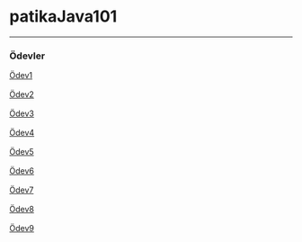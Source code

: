 # patikaJava101
---------------------------------------------------------------------------------
### Ödevler
[Ödev1](https://github.com/frattshn/patikaJava101/blob/main/Odev1.java) <br><br>
[Ödev2](https://github.com/frattshn/patikaJava101/blob/main/Odev2.java) <br><br>
[Ödev3](https://github.com/frattshn/patikaJava101/blob/main/Odev3.java) <br><br>
[Ödev4](https://github.com/frattshn/patikaJava101/blob/main/Odev4.java) <br><br>
[Ödev5](https://github.com/frattshn/patikaJava101/blob/main/Odev5.java) <br><br>
[Ödev6](https://github.com/frattshn/patikaJava101/blob/main/Odev6.java) <br><br>
[Ödev7](https://github.com/frattshn/patikaJava101/blob/main/Odev7.java) <br><br>
[Ödev8](https://github.com/frattshn/patikaJava101/blob/main/Odev8.java) <br><br>
[Ödev9](https://github.com/frattshn/patikaJava101/blob/main/Odev9.java) <br><br>

